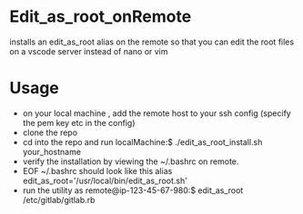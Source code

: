 # Edit_as_root_onRemote
installs an edit_as_root alias on the remote so that you can edit the root files on a vscode server instead of nano or vim

# Usage
- on your local machine , add the remote host to your ssh config (specify the pem key etc in the config)
- clone the repo
- cd into the repo and run
  localMachine:$ ./edit_as_root_install.sh your_hostname
- verify the installation by viewing the ~/.bashrc on remote.
- EOF ~/.bashrc should look like this
  alias edit_as_root='/usr/local/bin/edit_as_root.sh'
- run the utility as
  remote@ip-123-45-67-980:$ edit_as_root /etc/gitlab/gitlab.rb

